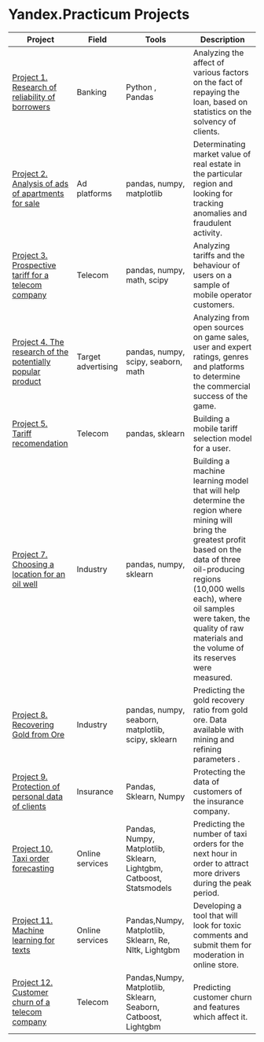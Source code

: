 # Yandex.Practicum Projects
| Project | Field |  Tools |  Description | 
| --- |--- | --- | --- | 
|  [Project 1. Research of reliability of borrowers](https://github.com/alina5014/Yandex-projects/tree/main/Project%201.%20Research%20of%20reliability%20of%20borrowers)| Banking|  Python , Pandas | Analyzing the affect  of various factors on the fact of repaying the loan, based on statistics on the solvency of clients.
|  [Project 2. Analysis of ads of apartments for sale](https://github.com/alina5014/Yandex-projects/tree/main/Project%202.%20Analysis%20of%20ads%20of%20apartments%20for%20sale%20ads) |  Ad platforms | pandas, numpy, matplotlib | Determinating market value of real estate in the particular region and looking for tracking anomalies and fraudulent activity.  |
|  [Project 3. Prospective tariff for a telecom company](https://github.com/alina5014/Yandex-projects/tree/main/Project%203.%20Prospective%20tariff%20for%20a%20telecom%20company) |  Telecom | pandas, numpy, math, scipy | Analyzing tariffs and the behaviour of users on a sample of mobile operator customers. | 
|  [Project 4. The research of the potentially popular product](https://github.com/alina5014/Yandex-projects/tree/main/Project%204.%20The%20research%20of%20the%20potentially%20popular%20product) |  Target advertising | pandas, numpy, scipy, seaborn, math | Analyzing  from open sources on game sales, user and expert ratings, genres and platforms to determine the commercial success of the game.   | 
|  [Project 5. Tariff recomendation](https://github.com/alina5014/Yandex-projects/tree/main/Project%205.%20Tariff%20recomendation)|  Telecom | pandas, sklearn | Building a mobile tariff selection model for a user. |  Forecasting bank customer churn based on data given. | 
|  [Project 7.  Choosing a location for an oil well](https://github.com/alina5014/Yandex-projects/tree/main/Project%207.%20Choosing%20a%20location%20for%20an%20oil%20well) |  Industry | pandas, numpy, sklearn | Building a machine learning model that will help determine the region where mining will bring the greatest profit based on the data of  three oil-producing regions (10,000 wells each), where oil samples were taken, the quality of raw materials and the volume of its reserves were measured. |  
|  [Project 8. Recovering Gold from Ore](https://github.com/alina5014/Yandex-projects/tree/main/Project%208.%20Recovering%20Gold%20from%20Ore) |  Industry | pandas, numpy, seaborn, matplotlib, scipy, sklearn | Predicting the gold recovery ratio from gold ore. Data available with mining and refining parameters .|
|  [Project 9. Protection of personal data of clients](https://github.com/alina5014/Yandex-projects/tree/main/Project%209.%20Protection%20of%20personal%20data%20of%20clients)| Insurance | Pandas, Sklearn, Numpy | Protecting the data of customers of the insurance company.  |
|  [Project 10. Taxi order forecasting](https://github.com/alina5014/Yandex-projects/tree/main/Project%2010.%20Taxi%20order%20forecasting) |Online services| Pandas, Numpy, Matplotlib, Sklearn,  Lightgbm, Catboost, Statsmodels |  Predicting the number of taxi orders for the next hour in order to attract more drivers during the peak period. |
|  [Project 11. Machine learning for texts](https://github.com/alina5014/Yandex-projects/tree/main/Project%2011.%20Machine%20learning%20for%20texts) |Online services| Pandas,Numpy, Matplotlib,  Sklearn, Re, Nltk, Lightgbm | Developing a tool that will look for toxic comments and submit them for moderation in online store. |
| [Project 12. Customer churn of a telecom company](https://github.com/alina5014/Yandex-projects/blob/main/Project%2012.%20Customer%20churn%20of%20a%20telecom%20company/Customer%20churn%20of%20a%20telecom%20company.ipynb) | Telecom | Pandas,Numpy, Matplotlib,  Sklearn, Seaborn, Catboost, Lightgbm | Predicting customer churn and features which affect it. | 
